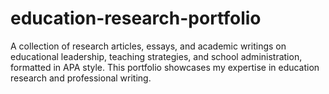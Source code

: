 # education-research-portfolio
A collection of research articles, essays, and academic writings on educational leadership, teaching strategies, and school administration, formatted in APA style. This portfolio showcases my expertise in education research and professional writing. 
